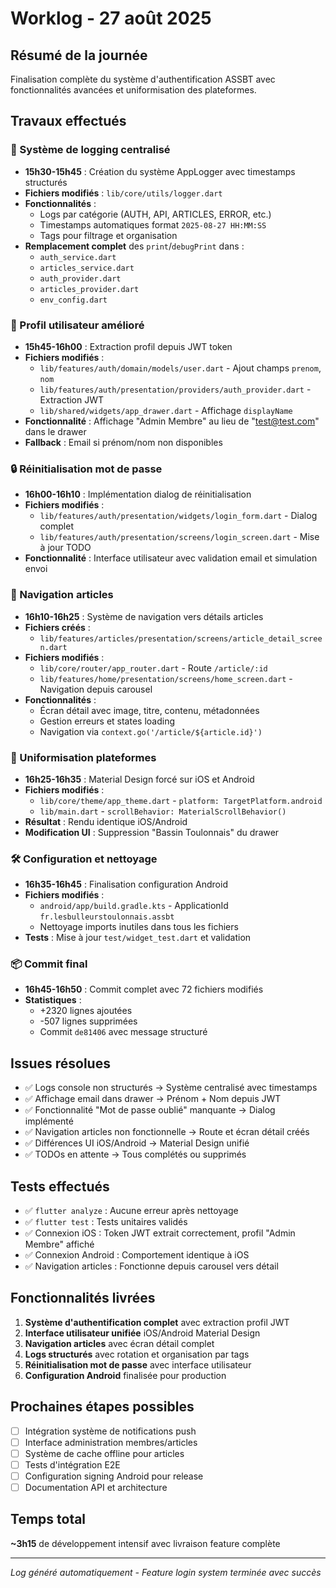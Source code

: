 # Worklog - 27 août 2025

## Résumé de la journée
Finalisation complète du système d'authentification ASSBT avec fonctionnalités avancées et uniformisation des plateformes.

## Travaux effectués

### 🔐 Système de logging centralisé
- **15h30-15h45** : Création du système AppLogger avec timestamps structurés
- **Fichiers modifiés** : `lib/core/utils/logger.dart`
- **Fonctionnalités** :
  - Logs par catégorie (AUTH, API, ARTICLES, ERROR, etc.)
  - Timestamps automatiques format `2025-08-27 HH:MM:SS`
  - Tags pour filtrage et organisation
- **Remplacement complet** des `print`/`debugPrint` dans :
  - `auth_service.dart`
  - `articles_service.dart` 
  - `auth_provider.dart`
  - `articles_provider.dart`
  - `env_config.dart`

### 👤 Profil utilisateur amélioré
- **15h45-16h00** : Extraction profil depuis JWT token
- **Fichiers modifiés** :
  - `lib/features/auth/domain/models/user.dart` - Ajout champs `prenom`, `nom`
  - `lib/features/auth/presentation/providers/auth_provider.dart` - Extraction JWT
  - `lib/shared/widgets/app_drawer.dart` - Affichage `displayName`
- **Fonctionnalité** : Affichage "Admin Membre" au lieu de "test@test.com" dans le drawer
- **Fallback** : Email si prénom/nom non disponibles

### 🔒 Réinitialisation mot de passe
- **16h00-16h10** : Implémentation dialog de réinitialisation
- **Fichiers modifiés** :
  - `lib/features/auth/presentation/widgets/login_form.dart` - Dialog complet
  - `lib/features/auth/presentation/screens/login_screen.dart` - Mise à jour TODO
- **Fonctionnalité** : Interface utilisateur avec validation email et simulation envoi

### 📰 Navigation articles
- **16h10-16h25** : Système de navigation vers détails articles
- **Fichiers créés** :
  - `lib/features/articles/presentation/screens/article_detail_screen.dart`
- **Fichiers modifiés** :
  - `lib/core/router/app_router.dart` - Route `/article/:id`
  - `lib/features/home/presentation/screens/home_screen.dart` - Navigation depuis carousel
- **Fonctionnalités** :
  - Écran détail avec image, titre, contenu, métadonnées
  - Gestion erreurs et states loading
  - Navigation via `context.go('/article/${article.id}')`

### 🎨 Uniformisation plateformes
- **16h25-16h35** : Material Design forcé sur iOS et Android
- **Fichiers modifiés** :
  - `lib/core/theme/app_theme.dart` - `platform: TargetPlatform.android`
  - `lib/main.dart` - `scrollBehavior: MaterialScrollBehavior()`
- **Résultat** : Rendu identique iOS/Android
- **Modification UI** : Suppression "Bassin Toulonnais" du drawer

### 🛠️ Configuration et nettoyage
- **16h35-16h45** : Finalisation configuration Android
- **Fichiers modifiés** :
  - `android/app/build.gradle.kts` - ApplicationId `fr.lesbulleurstoulonnais.assbt`
  - Nettoyage imports inutiles dans tous les fichiers
- **Tests** : Mise à jour `test/widget_test.dart` et validation

### 📦 Commit final
- **16h45-16h50** : Commit complet avec 72 fichiers modifiés
- **Statistiques** :
  - +2320 lignes ajoutées
  - -507 lignes supprimées  
  - Commit `de81406` avec message structuré

## Issues résolues
- ✅ Logs console non structurés → Système centralisé avec timestamps
- ✅ Affichage email dans drawer → Prénom + Nom depuis JWT
- ✅ Fonctionnalité "Mot de passe oublié" manquante → Dialog implémenté
- ✅ Navigation articles non fonctionnelle → Route et écran détail créés
- ✅ Différences UI iOS/Android → Material Design unifié
- ✅ TODOs en attente → Tous complétés ou supprimés

## Tests effectués
- ✅ `flutter analyze` : Aucune erreur après nettoyage
- ✅ `flutter test` : Tests unitaires validés
- ✅ Connexion iOS : Token JWT extrait correctement, profil "Admin Membre" affiché
- ✅ Connexion Android : Comportement identique à iOS
- ✅ Navigation articles : Fonctionne depuis carousel vers détail

## Fonctionnalités livrées
1. **Système d'authentification complet** avec extraction profil JWT
2. **Interface utilisateur unifiée** iOS/Android Material Design  
3. **Navigation articles** avec écran détail complet
4. **Logs structurés** avec rotation et organisation par tags
5. **Réinitialisation mot de passe** avec interface utilisateur
6. **Configuration Android** finalisée pour production

## Prochaines étapes possibles
- [ ] Intégration système de notifications push
- [ ] Interface administration membres/articles  
- [ ] Système de cache offline pour articles
- [ ] Tests d'intégration E2E
- [ ] Configuration signing Android pour release
- [ ] Documentation API et architecture

## Temps total
**~3h15** de développement intensif avec livraison feature complète

---
*Log généré automatiquement - Feature login system terminée avec succès*